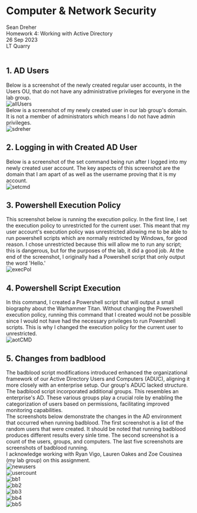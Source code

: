 # **Computer & Network Security**
Sean Dreher  <br />
Homework 4: Working with Active Directory  <br />
26 Sep 2023  <br />
LT Quarry <br />
<br />
## **1. AD Users**
Below is a screenshot of the newly created regular user accounts, in the Users OU, that do not have any administrative privileges for everyone in the lab group. <br />
![allUsers](https://github.com/seandreher/CNS-Lab/blob/main/Homework4/Users.png) <br />
Below is a screenshot of my newly created user in our lab group's domain. It is not a member of administrators which means I do not have admin privileges. <br />
![sdreher](https://github.com/seandreher/CNS-Lab/blob/main/Homework4/SDreherProperties.png) <br />

## **2. Logging in with Created AD User**
Below is a screenshot of the set command being run after I logged into my newly created user account. The key aspects of this screenshot are the domain that I am apart of as well as the username proving that it is my account. <br />
![setcmd](https://github.com/seandreher/CNS-Lab/blob/main/Homework4/setcommmand.png) <br />

## **3. Powershell Execution Policy**
This screenshot below is running the execution policy. In the first line, I set the execution policy to unrestricted for the current user. This meant that my user account's execution policy was unrestricted allowing me to be able to run powershell scripts which are normally restricted by Windows, for good reason. I chose unrestricted because this will allow me to run any script; this is dangerous, but for the purposes of the lab, it did a good job. At the end of the screenshot, I originally had a Powershell script that only output the word 'Hello.' <br />
![execPol](https://github.com/seandreher/CNS-Lab/blob/main/Homework4/executionPolicy.png) <br />

## **4. Powershell Script Execution**
In this command, I created a Powershell script that will output a small biography about the Warhammer Titan. Without changing the Powershell execution policy, running this command that I created would not be possible since I would not have had the necessary privileges to run Powershell scripts. This is why I changed the execution policy for the current user to unrestricted. <br />
![aotCMD](https://github.com/seandreher/CNS-Lab/blob/main/Homework4/aotCMD.png)

## **5. Changes from badblood**
The badblood script modifications introduced enhanced the organizational framework of our Active Directory Users and Computers (ADUC), aligning it more closely with an enterprise setup. Our group's ADUC lacked structure. The badblood script incorporated additional groups. This resembles an enterprise's AD. These various groups play a crucial role by enabling the categorization of users based on permissions, facilitating improved monitoring capabilities. <br />
The screenshots below demonstrate the changes in the AD environment that occurred when running badblood. The first screenshot is a list of the random users that were created. It should be noted that running badblood produces different results every sinle time. The second screenshot is a count of the users, groups, and computers. The last five screenshots are screenshots of badblood running. <br />
I acknowledge working with Ryan Vigo, Lauren Oakes and Zoe Cousinea (my lab group) on this assignment. <br />
![newusers](https://github.com/seandreher/CNS-Lab/blob/main/Homework4/newusers.png) <br />
![usercount](https://github.com/seandreher/CNS-Lab/blob/main/Homework4/usercount.png) <br />
![bb1](https://github.com/seandreher/CNS-Lab/blob/main/Homework4/bbrun1.png) <br />
![bb2](https://github.com/seandreher/CNS-Lab/blob/main/Homework4/bbrun2.png) <br />
![bb3](https://github.com/seandreher/CNS-Lab/blob/main/Homework4/bbrun3.png) <br />
![bb4](https://github.com/seandreher/CNS-Lab/blob/main/Homework4/bbrun4.png) <br />
![bb5](https://github.com/seandreher/CNS-Lab/blob/main/Homework4/bbrun5.png) <br />





